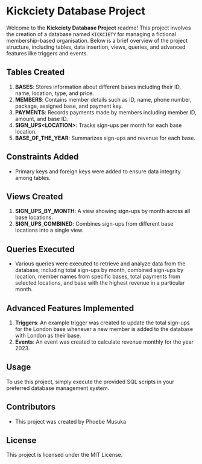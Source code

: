 # Kickciety Database Project

Welcome to the **Kickciety Database Project** readme! This project involves the creation of a database named `KICKCIETY` for managing a fictional membership-based organisation. Below is a brief overview of the project structure, including tables, data insertion, views, queries, and advanced features like triggers and events.

## Tables Created

1. **BASES**: Stores information about different bases including their ID, name, location, type, and price.
2. **MEMBERS**: Contains member details such as ID, name, phone number, package, assigned base, and payment key.
3. **PAYMENTS**: Records payments made by members including member ID, amount, and base ID.
4. **SIGN_UPS\<LOCATION>**: Tracks sign-ups per month for each base location.
5. **BASE_OF_THE_YEAR**: Summarizes sign-ups and revenue for each base.
   
## Constraints Added

- Primary keys and foreign keys were added to ensure data integrity among tables.

## Views Created

1. **SIGN_UPS_BY_MONTH**: A view showing sign-ups by month across all base locations.
2. **SIGN_UPS_COMBINED**: Combines sign-ups from different base locations into a single view.

## Queries Executed

- Various queries were executed to retrieve and analyze data from the database, including total sign-ups by month, combined sign-ups by location, member names from specific bases, total payments from selected locations, and base with the highest revenue in a particular month.

## Advanced Features Implemented

1. **Triggers**: An example trigger was created to update the total sign-ups for the London base whenever a new member is added to the database with London as their base.
2. **Events**: An event was created to calculate revenue monthly for the year 2023.

## Usage

To use this project, simply execute the provided SQL scripts in your preferred database management system.

## Contributors

- This project was created by Phoebe Musuka

## License

This project is licensed under the MIT License.
